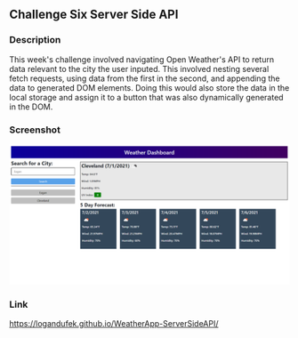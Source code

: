 ## Challenge Six Server Side API

### Description
This week's challenge involved navigating Open Weather's API to return data relevant to the city the user inputed. This involved nesting several fetch requests, using data from the first in the second, and appending the data to generated DOM elements. Doing this would also store the data in the local storage and assign it to a button that was also dynamically generated in the DOM.

### Screenshot 
![Weather Dashboard Screenshot](./docs/assets/WeatherDashbordScreenshot.png)
### Link
https://logandufek.github.io/WeatherApp-ServerSideAPI/

